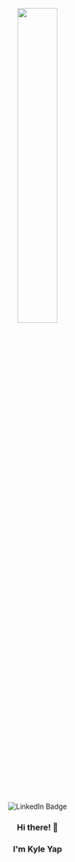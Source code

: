 <p align="center">
  <img width="40%" height="40%" src="https://github.com/famasboy888/famasboy888/assets/23441168/c498acd1-d33b-4c52-94f4-a04eafec8c5a">
</p>

<div align="center">

<img src="https://img.shields.io/badge/LinkedIn-0077B5?style=for-the-badge&logo=linkedin&logoColor=white" alt="LinkedIn Badge"/>
 
### Hi there! 👋
### I'm Kyle Yap 

</div>
